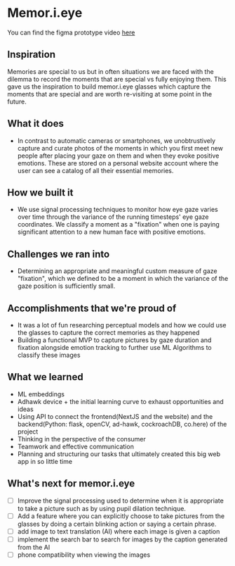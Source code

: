 # Memor.i.eye

You can find the figma prototype video [here](https://drive.google.com/drive/folders/18BWsGO7xVq2fXZJZuj_EfcXJXkyAHBgC?usp=sharing)

## Inspiration

Memories are special to us but in often situations we are faced with the dilemma to record the moments that are special vs fully enjoying them. This gave us the inspiration to build memor.i.eye glasses which capture the moments that are special and are worth re-visiting at some point in the future.

## What it does

- In contrast to automatic cameras or smartphones, we unobtrustively capture and curate photos of the moments in which you first meet new people after placing your gaze on them and when they evoke positive emotions. These are stored on a personal website account where the user can see a catalog of all their essential memories.

## How we built it

- We use signal processing techniques to monitor how eye gaze varies over time through the variance of the running timesteps' eye gaze coordinates. We classify a moment as a "fixation" when one is paying significant attention to a new human face with positive emotions.

## Challenges we ran into

- Determining an appropriate and meaningful custom measure of gaze "fixation", which we defined to be a moment in which the variance of the gaze position is sufficiently small.

## Accomplishments that we're proud of

- It was a lot of fun researching perceptual models and how we could use the glasses to capture the correct memories as they happened
- Building a functional MVP to capture pictures by gaze duration and fixation alongside emotion tracking to further use ML Algorithms to classify these images

## What we learned

- ML embeddings
- Adhawk device + the initial learning curve to exhaust opportunities and ideas
- Using API to connect the frontend(NextJS and the website) and the backend(Python: flask, openCV, ad-hawk, cockroachDB, co.here) of the project
- Thinking in the perspective of the consumer
- Teamwork and effective communication
- Planning and structuring our tasks that ultimately created this big web app in so little time

## What's next for memor.i.eye

- [ ] Improve the signal processing used to determine when it is appropriate to take a picture such as by using pupil dilation technique.
- [ ] Add a feature where you can explicitly choose to take pictures from the glasses by doing a certain blinking action or saying a certain phrase.
- [ ] add image to text translation (AI) where each image is given a caption
- [ ] implement the search bar to search for images by the caption generated from the AI
- [ ] phone compatibility when viewing the images

